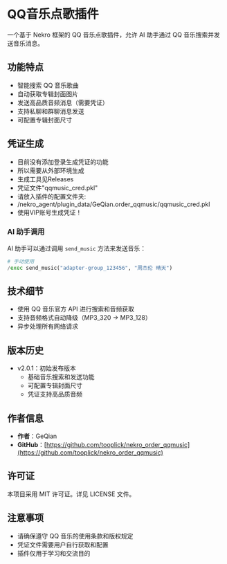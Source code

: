 # QQ音乐点歌插件

一个基于 Nekro 框架的 QQ 音乐点歌插件，允许 AI 助手通过 QQ 音乐搜索并发送音乐消息。

## 功能特点

- 智能搜索 QQ 音乐歌曲
- 自动获取专辑封面图片
- 发送高品质音频消息（需要凭证）
- 支持私聊和群聊消息发送
- 可配置专辑封面尺寸

## 凭证生成

- 目前没有添加登录生成凭证的功能
- 所以需要从外部环境生成
- 生成工具见Releases
- 凭证文件"qqmusic_cred.pkl"
- 请放入插件的配置文件夹:
- /nekro_agent/plugin_data/GeQian.order_qqmusic/qqmusic_cred.pkl
- 使用VIP账号生成凭证！

### AI 助手调用

AI 助手可以通过调用 `send_music` 方法来发送音乐：

```python
# 手动使用
/exec send_music("adapter-group_123456", "周杰伦 晴天")
```

## 技术细节

- 使用 QQ 音乐官方 API 进行搜索和音频获取
- 支持音频格式自动降级（MP3_320 → MP3_128）
- 异步处理所有网络请求

## 版本历史

- v2.0.1：初始发布版本
  - 基础音乐搜索和发送功能
  - 可配置专辑封面尺寸
  - 凭证支持高品质音频

## 作者信息

- **作者**：GeQian
- **GitHub**：[https://github.com/tooplick/nekro_order_qqmusic](https://github.com/tooplick/nekro_order_qqmusic)

## 许可证

本项目采用 MIT 许可证。详见 LICENSE 文件。

## 注意事项

- 请确保遵守 QQ 音乐的使用条款和版权规定
- 凭证文件需要用户自行获取和配置
- 插件仅用于学习和交流目的
